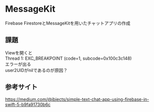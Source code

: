 # MessageKit
Firebase FirestoreとMessageKitを用いたチャットアプリの作成

## 課題
Viewを開くと  
Thread 1: EXC_BREAKPOINT (code=1, subcode=0x100c3c148)  
エラーが出る  
user2UIDがnilであるのが原因？

## 参考サイト
https://medium.com/@ibjects/simple-text-chat-app-using-firebase-in-swift-5-b9fa91730b6c
